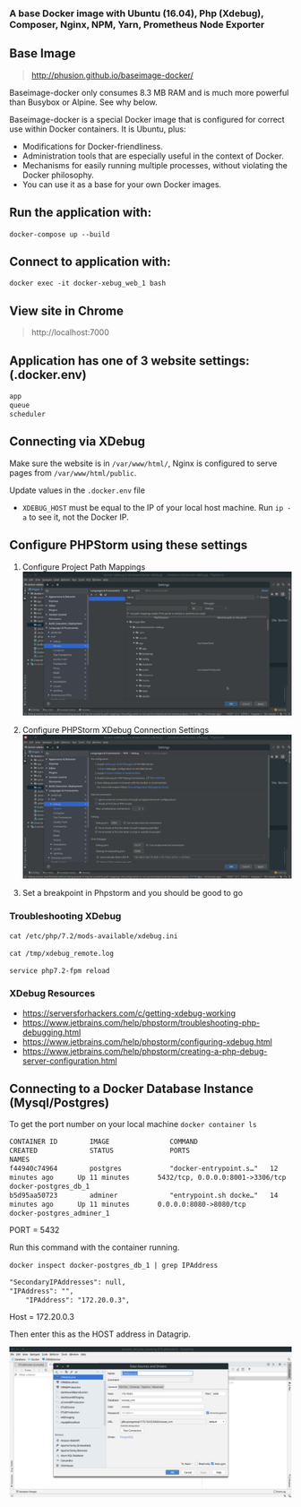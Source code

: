 ### A base Docker image with Ubuntu (16.04), Php (Xdebug), Composer, Nginx, NPM, Yarn, Prometheus Node Exporter

## Base Image 
> http://phusion.github.io/baseimage-docker/

Baseimage-docker only consumes 8.3 MB RAM and is much more powerful than Busybox or Alpine. See why below.

Baseimage-docker is a special Docker image that is configured for correct use within Docker containers. It is Ubuntu, plus:

- Modifications for Docker-friendliness.
- Administration tools that are especially useful in the context of Docker.
- Mechanisms for easily running multiple processes, without violating the Docker philosophy.
- You can use it as a base for your own Docker images.

## Run the application with:
```
docker-compose up --build
```

## Connect to application with:
```
docker exec -it docker-xebug_web_1 bash
```

## View site in Chrome
> http://localhost:7000

## Application has one of 3 website settings: (.docker.env)
```
app
queue
scheduler
```

## Connecting via XDebug
Make sure the website is in `/var/www/html/`, Nginx is configured to serve pages from `/var/www/html/public`.

Update values in the `.docker.env` file
- `XDEBUG_HOST` must be equal to the IP of your local host machine. Run `ip -a` to see it, not the Docker IP.

## Configure PHPStorm using these settings
1. Configure Project Path Mappings
![PHPStorm XDebug Settings 1](wiki/xdebug-server-settings-1.png "PHPStorm XDebug Settings 1")

2. Configure PHPStorm XDebug Connection Settings
![PHPStorm XDebug Settings 2](wiki/xdebug-server-settings-2.png "PHPStorm XDebug Settings 2")

3. Set a breakpoint in Phpstorm and you should be good to go

### Troubleshooting XDebug
`cat /etc/php/7.2/mods-available/xdebug.ini`

`cat /tmp/xdebug_remote.log`

`service php7.2-fpm reload`

### XDebug Resources
- https://serversforhackers.com/c/getting-xdebug-working
- https://www.jetbrains.com/help/phpstorm/troubleshooting-php-debugging.html
- https://www.jetbrains.com/help/phpstorm/configuring-xdebug.html
- https://www.jetbrains.com/help/phpstorm/creating-a-php-debug-server-configuration.html

## Connecting to a Docker Database Instance (Mysql/Postgres)

To get the port number on your local machine
`docker container ls`

```
CONTAINER ID        IMAGE               COMMAND                  CREATED             STATUS              PORTS                              NAMES
f44940c74964        postgres            "docker-entrypoint.s…"   12 minutes ago      Up 11 minutes       5432/tcp, 0.0.0.0:8001->3306/tcp   docker-postgres_db_1
b5d95aa50723        adminer             "entrypoint.sh docke…"   14 minutes ago      Up 11 minutes       0.0.0.0:8080->8080/tcp             docker-postgres_adminer_1

```

PORT = 5432

Run this command with the container running.

`docker inspect docker-postgres_db_1 | grep IPAddress`

```
"SecondaryIPAddresses": null,
"IPAddress": "",
    "IPAddress": "172.20.0.3",

```

Host = 172.20.0.3

Then enter this as the HOST address in Datagrip.

![Datagrip Server Settings 1](wiki/datagrip-server-settings.png "Datagrip Server Settings 1")

